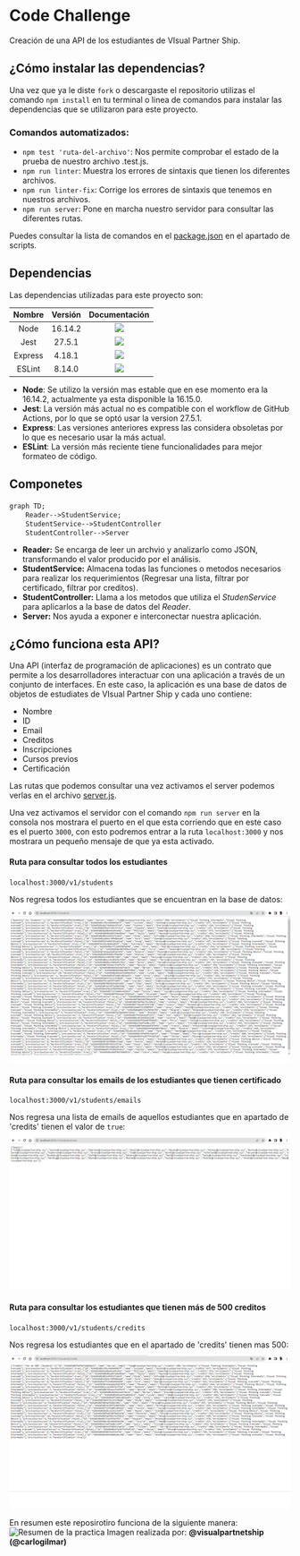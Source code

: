 # Code Challenge
Creación de una API de los estudiantes de VIsual Partner Ship.

## ¿Cómo instalar las dependencias?
Una vez que ya le diste `fork` o descargaste el repositorio utilizas el comando `npm install` en tu terminal o linea de comandos para instalar las dependencias que se utilizaron para este proyecto.

### Comandos automatizados:
- `npm test 'ruta-del-archivo'`: Nos permite comprobar el estado de la prueba de nuestro archivo .test.js.
- `npm run linter`: Muestra los errores de sintaxis que tienen los diferentes archivos.
- `npm run linter-fix`: Corrige los errores de sintaxis que tenemos en nuestros archivos.
- `npm run server`: Pone en marcha nuestro servidor para consultar las diferentes rutas.

Puedes consultar la lista de comandos en el [package.json](https://github.com/iRetr0o/Code_Challenge/blob/main/package.json) en el apartado de scripts.

## Dependencias
Las dependencias utilizadas para este proyecto son:

| Nombre  | Versión | Documentación | 
| :------------: | :------------: | :------------: |
| Node | 16.14.2 | <a href="https://nodejs.org/docs/latest-v16.x/api/index.html" target="_blank"><img src="https://img.shields.io/badge/🔗 Node-Documentation-green?style=for-the-badge"></a> |
| Jest | 27.5.1  | <a href="https://jestjs.io/docs/27.x/getting-started" target="_blank"><img src="https://img.shields.io/badge/Jest-Documentation-brightgreen?style=for-the-badge&logo=jest"></a> |
| Express | 4.18.1 | <a href="https://expressjs.com/en/4x/api.html" target="_blank"><img src="https://img.shields.io/badge/Express-Documentation-lightgray?style=for-the-badge&logo=express"></a> |
| ESLint | 8.14.0 | <a href="https://expressjs.com/en/4x/api.html" target="_blank"><img src="https://img.shields.io/badge/ESLint-Documentation-purple?style=for-the-badge&logo=ESLint"></a> |
- **Node**: Se utilizo la versión mas estable que en ese momento era la 16.14.2, actualmente ya esta disponible la 16.15.0.
- **Jest**: La versión más actual no es compatible con el workflow de GitHub Actions, por lo que se optó usar la version 27.5.1.
- **Express**: Las versiones anteriores express las considera obsoletas por lo que es necesario usar la más actual.
- **ESLint**: La versión más reciente tiene funcionalidades para mejor formateo de código.


## Componetes
```mermaid
graph TD;
    Reader-->StudentService;
    StudentService-->StudentController
    StudentController-->Server
```
+ **Reader:** Se encarga de leer un archvio y analizarlo como JSON, transformando el valor producido por el análisis.
+ **StudentService:** Almacena todas las funciones o metodos necesarios para realizar los requerimientos (Regresar una lista, filtrar por certificado, filtrar por creditos).
+ **StudentController:** Llama a los metodos que utiliza el *StudenService* para aplicarlos a la base de datos del *Reader*.
+ **Server:** Nos ayuda a exponer e interconectar nuestra aplicación.

## ¿Cómo funciona esta API?
Una API (interfaz de programación de aplicaciones) es un contrato que permite a los desarrolladores interactuar con una aplicación a través de un conjunto de interfaces. En este caso, la aplicación es una base de datos de objetos de estudiates de VIsual Partner Ship y cada uno contiene:
- Nombre
- ID
- Email
- Creditos
- Inscripciones
- Cursos previos
- Certificación

Las rutas que podemos consultar una vez activamos el server podemos verlas en el archivo [server.js](https://github.com/iRetr0o/Code_Challenge/blob/main/lib/server.js).

Una vez activamos el servidor con el comando `npm run server` en la consola nos mostrara el puerto en el que esta corriendo que en este caso es el puerto `3000`, con esto podremos entrar a la ruta `localhost:3000` y nos mostrara un pequeño mensaje de que ya esta activado.
#### Ruta para consultar todos los estudiantes
`localhost:3000/v1/students`

Nos regresa todos los estudiantes que se encuentran en la base de datos:
<img src="./images/Students.png">

#### Ruta para consultar los emails de los estudiantes que tienen certificado
`localhost:3000/v1/students/emails`

Nos regresa una lista de emails de aquellos estudiantes que en apartado de 'credits' tienen el valor de `true`:
<img src="./images/Emails.png">

#### Ruta para consultar los estudiantes que tienen más de 500 creditos
`localhost:3000/v1/students/credits`

Nos regresa los estudiantes que en el apartado de 'credits' tienen mas 500:
<img src="./images/Creditos.png">

En resumen este reposirotiro funciona de la siguiente manera:
<img src="https://user-images.githubusercontent.com/17634377/165870375-fe5a730a-eada-4abe-ac9c-42334e003b18.png" alt="Resumen de la practica">
Imagen realizada por: **@visualpartnetship (@carlogilmar)**
